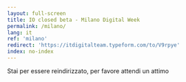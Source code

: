 ```yaml
---
layout: full-screen
title: IO closed beta - Milano Digital Week
permalink: /milano/
lang: it
ref: 'milano'
redirect: 'https://itdigitalteam.typeform.com/to/V9rpye'
index: no-index
---
```


<p class="text-left"><span class="loading-animated">Stai per essere reindirizzato, per favore attendi un attimo</span></p>
